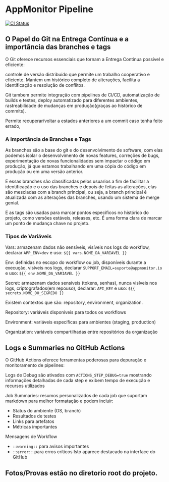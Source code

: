 # AppMonitor Pipeline

[![CI Status](https://img.shields.io/github/actions/workflow/status/MatyOS25/appmonitor-pipeline/ci.yml?branch=ci%2Fsetup)](https://github.com/MatyOS25/appmonitor-pipeline/actions/workflows/ci.yml)

## O Papel do Git na Entrega Contínua e a importância das branches e tags


O Git oferece recursos essenciais que tornam a Entrega Contínua possível e eficiente:

controle de versão distribuído que permite um trabalho cooperativo e eficiente. Mantem um histórico completo de alterações, facilita a identificação e resolução de conflitos.

Git tambem permite integração com pipelines de CI/CD, automatização de builds e testes, deploy automatizado para diferentes ambientes, rastreabilidade de mudanças em produção(graças ao histórico de commits).

Permite recuperar/voltar a estados anteriores a um commit caso tenha feito errado,


### A Importância de Branches e Tags


As branches são a base do git e do desenvolvimento de software, com elas podemos isolar o desenvolvimento de novas features, correções de bugs, experimentação de novas funcionalidades sem impactar o código em produção, já que estamos trabalhando em uma cópia do código em produção ou em uma versão anterior.

E essas branches são classificadas pelos usuarios a fim de facilitar a identificação e o uso das branches e depois de feitas as alterações, elas são mescladas com a branch principal, ou seja, a branch principal é atualizada com as alterações das branches, usando um sistema de merge genial.

E as tags são usadas para marcar pontos específicos no histórico do projeto, como versões estáveis, releases, etc. É uma forma clara de marcar um ponto de mudança chave no projeto.





### Tipos de Variáveis

Vars: armazenam dados não sensíveis, visíveis nos logs do workflow, declarar `APP_ENV=dev` e uso: `${{ vars.NOME_DA_VARIAVEL }}`

Env: definidas no escopo do workflow ou job, disponíveis durante a execução, visíveis nos logs, declarar `SUPPORT_EMAIL=suporte@appmonitor.io` e uso: `${{ env.NOME_DA_VARIAVEL }}`

Secret: armazenam dados sensíveis (tokens, senhas), nunca visíveis nos logs, criptografados(em repouso), declarar: `API_KEY` e uso: `${{ secrets.NOME_DO_SEGREDO }}`


Existem contextos que são: repository, environment, organization.

Repository: variáveis disponíveis para todos os workflows

Environment: variáveis específicas para ambientes (staging, production)

Organization: variáveis compartilhadas entre repositórios da organização









## Logs e Summaries no GitHub Actions

O GitHub Actions oferece ferramentas poderosas para depuração e monitoramento de pipelines:

Logs de Debug são ativados com `ACTIONS_STEP_DEBUG=true` mostrando informações detalhadas de cada step e exibem tempo de execução e recursos utilizados

Job Summaries: resumos personalizados de cada job que suportam markdown para melhor formatação e podem incluir:
  - Status do ambiente (OS, branch)
  - Resultados de testes
  - Links para artefatos
  - Métricas importantes

Mensagens de Workflow
- `::warning::` para avisos importantes
- `::error::` para erros críticos
Isto aparece destacado na interface do GitHub




## Fotos/Provas estão no diretorio root do projeto.









